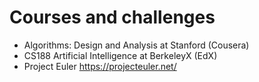 # Courses and challenges

* Algorithms: Design and Analysis at Stanford (Cousera)
* CS188 Artificial Intelligence at BerkeleyX (EdX)
* Project Euler https://projecteuler.net/

